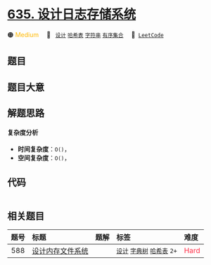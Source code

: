 # [635. 设计日志存储系统](https://leetcode.com/problems/design-log-storage-system)

🟠 <font color=#ffb800>Medium</font>&emsp; 🔖&ensp; [`设计`](/tag/design.md) [`哈希表`](/tag/hash-table.md) [`字符串`](/tag/string.md) [`有序集合`](/tag/ordered-set.md)&emsp; 🔗&ensp;[`LeetCode`](https://leetcode.com/problems/design-log-storage-system)

## 题目




## 题目大意




## 解题思路

#### 复杂度分析

- **时间复杂度**：`O()`，
- **空间复杂度**：`O()`，

## 代码

```javascript

```

## 相关题目

<!-- prettier-ignore -->
| 题号 | 标题 | 题解 | 标签 | 难度 |
| :------: | :------ | :------: | :------ | :------ |
| 588 | [设计内存文件系统](https://leetcode.com/problems/design-in-memory-file-system) |  |  [`设计`](/tag/design.md) [`字典树`](/tag/trie.md) [`哈希表`](/tag/hash-table.md) `2+` | <font color=#ff334b>Hard</font> |